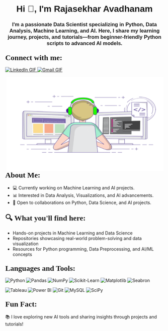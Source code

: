 <!-- Header Section -->
<h1 align="center"><font face="Arial">Hi 👋, I'm Rajasekhar Avadhanam</font></h1>
<h3 align="center"><font face="Arial">I'm a passionate Data Scientist specializing in Python, Data Analysis, Machine Learning, and AI. Here, I share my learning journey, projects, and tutorials—from beginner-friendly Python scripts to advanced AI models.</font></h3>

<!-- Contact Section -->
<h3 align="left"><font size="+2" face="Verdana">Connect with me:</font></h3>
<p align="left">
  <a href="https://www.linkedin.com/in/rajasekhar-avadhanam" target="_blank" rel="noreferrer"><img src="https://cliply.co/wp-content/uploads/2021/02/372102050_LINKEDIN_ICON_400px.gif" alt="LinkedIn GIF" width="100" height="100" />
  </a>
  <a href="mailto:rajasekharavs@gmail.com" target="_blank" rel="noreferrer"><img src="https://cdn.dribbble.com/users/779602/screenshots/4848986/media/cc2e29eda7c3b1b8456160414e08dd0c.gif" alt="Gmail GIF" width="120" height="100" />
  </a>
</p>

<!-- GIF -->
<img align="right" height="300" width="500" src="https://raw.githubusercontent.com/mikonoid/mikonoid/main/images/gifs/coder3.gif" alt="Coding GIF" />

<!-- About Section -->
<h3 align="left"><font size="+2" face="Verdana">About Me:</font></h3>
<ul>
  <li>💻 Currently working on Machine Learning and AI projects.</li>
  <li>📊 Interested in Data Analysis, Visualizations, and AI advancements.</li>
  <li>🤝 Open to collaborations on Python, Data Science, and AI projects.</li>
</ul>

<!-- What You'll Find Here Section -->
<h3 align="left"><font size="+2" face="Verdana">🔍 What you'll find here:</font></h3>
<ul>
  <li>Hands-on projects in Machine Learning and Data Science</li>
  <li>Repositories showcasing real-world problem-solving and data visualization</li>
  <li>Resources for Python programming, Data Preprocessing, and AI/ML concepts</li>
</ul>

<!-- Languages and Tools Section -->
<h3 align="left"><font size="+2" face="Verdana">Languages and Tools:</font></h3>
<p align="left">
  <img src="https://encrypted-tbn0.gstatic.com/images?q=tbn:ANd9GcR1z0LC70CF3lPE1Xe-Uka4Y5sSlLzrAVHCQg&s" alt="Python" width="100" height="100"  />
  <img src="https://cdn-images-1.medium.com/v2/resize:fill:1600:480/gravity:fp:0.5:0.4/0*j8_HbOIZwMXLFUfq.png" alt="Pandas" width="120" height="100" />
  <img src="https://media.licdn.com/dms/image/D4D12AQHoxQensNPGnw/article-cover_image-shrink_600_2000/0/1693838778306?e=2147483647&v=beta&t=sKT5z29grz9tNjIDCj1a2x2GcOz9yTSZ5a_8CnnYf0c" alt="NumPy" width="120" height="100" />
  <img src="https://encrypted-tbn0.gstatic.com/images?q=tbn:ANd9GcT3ioErrXCaT2yZgsMaefs8irg9dRTWVk882Q&s" alt="Scikit-Learn" width="120" height="100" />
  <img src="https://encrypted-tbn0.gstatic.com/images?q=tbn:ANd9GcRJtD77NqsHehyobngnMQaSRAQc41uDJq-OyQ&s" alt="Matplotlib" width="130" height="100" />
  <img src="https://encrypted-tbn0.gstatic.com/images?q=tbn:ANd9GcRw1-oC4gtSXSqISRSwdiEOaKYcSRmP5L0j2Q&s" alt="Seabron" width="120" height="100" />
</p>
<p align="left">
  <img src="https://www.vivantio.com/wp-content/uploads/2024-vivantio-integrations-cover-tableau.png" alt="Tableau" width="150" height="110" />
  <img src="https://seekvectorlogo.com/wp-content/uploads/2022/02/power-bi-vector-logo-2022.png" alt="Power BI" width="120" height="100" />
  <img src="https://git-scm.com/images/logos/logomark-orange@2x.png" alt="Git" width="100" height="100" />
  <img src="https://www.mysql.com/common/logos/logo-mysql-170x115.png" alt="MySQL" width="120" height="100" />
  <img src="https://encrypted-tbn0.gstatic.com/images?q=tbn:ANd9GcQqoAubNiI_aSMGINDD6rQZMepg417jWh7UMQ&s" alt="SciPy" width="150" height="50" />
</p>

<!-- Fun Fact Section -->
<h3 align="left"><font size="+2" face="Verdana">Fun Fact:</font></h3>
<p>📚 I love exploring new AI tools and sharing insights through projects and tutorials!</p>

